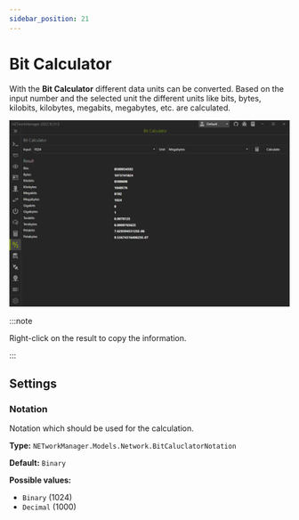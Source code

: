 ```yaml
---
sidebar_position: 21
---
```


# Bit Calculator

With the **Bit Calculator** different data units can be converted. Based on the input number and the selected unit the different units like bits, bytes, kilobits, kilobytes, megabits, megabytes, etc. are calculated.

![Bit Calculator](./img/bit-calculator.png)

:::note

Right-click on the result to copy the information.

:::

## Settings

### Notation

Notation which should be used for the calculation.

**Type:** `NETworkManager.Models.Network.BitCaluclatorNotation`

**Default:** `Binary`

**Possible values:**

- `Binary` (1024)
- `Decimal` (1000)
